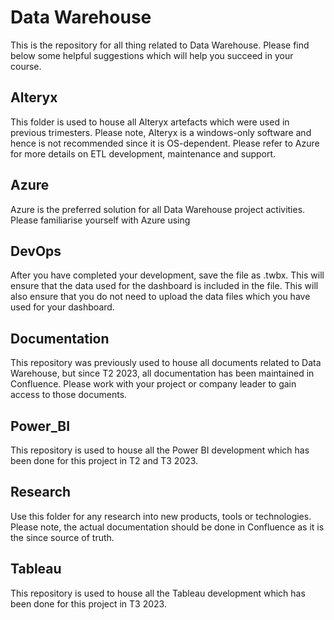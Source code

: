 # Data Warehouse 
 
This is the repository for all thing related to Data Warehouse. Please find below some helpful suggestions which will help you succeed in your course.
 
## Alteryx

This folder is used to house all Alteryx artefacts which were used in previous trimesters. Please note, Alteryx is a windows-only software and hence is not recommended since it is OS-dependent. Please refer to Azure for more details on ETL development, maintenance and support. 
 
## Azure

Azure is the preferred solution for all Data Warehouse project activities. Please familiarise yourself with Azure using 
 
## DevOps

After you have completed your development, save the file as .twbx. This will ensure that the data used for the dashboard is included in the file. This will also ensure that you do not need to upload the data files which you have used for your dashboard. 
 
## Documentation

This repository was previously used to house all documents related to Data Warehouse, but since T2 2023, all documentation has been maintained in Confluence. Please work with your project or company leader to gain access to those documents. 

## Power_BI

This repository is used to house all the Power BI development which has been done for this project in T2 and T3 2023.

## Research

Use this folder for any research into new products, tools or technologies. Please note, the actual documentation should be done in Confluence as it is the since source of truth.

## Tableau

This repository is used to house all the Tableau development which has been done for this project in T3 2023.







